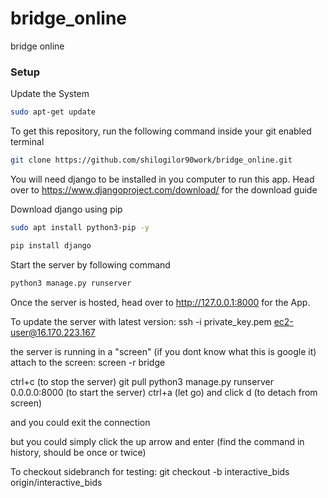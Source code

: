# bridge_online
bridge online

### Setup
Update the System
```bash
sudo apt-get update
```
To get this repository, run the following command inside your git enabled terminal
```bash
git clone https://github.com/shilogilor90work/bridge_online.git
```
You will need django to be installed in you computer to run this app. Head over to https://www.djangoproject.com/download/ for the download guide

Download django using pip
```bash
sudo apt install python3-pip -y
```
```bash
pip install django
```

Start the server by following command

```bash
python3 manage.py runserver
```

Once the server is hosted, head over to http://127.0.0.1:8000 for the App.


To update the server with latest version:
ssh -i private_key.pem ec2-user@16.170.223.167

the server is running in a "screen" (if you dont know what this is google it)
attach to the screen:
screen -r bridge

ctrl+c (to stop the server)
git pull
python3 manage.py runserver 0.0.0.0:8000 (to start the server)
ctrl+a (let go) and click d (to detach from screen)

 and you could exit the connection

but you could simply click the up arrow and enter (find the command in history, should be once or twice)



To checkout sidebranch for testing:
git checkout -b interactive_bids origin/interactive_bids

